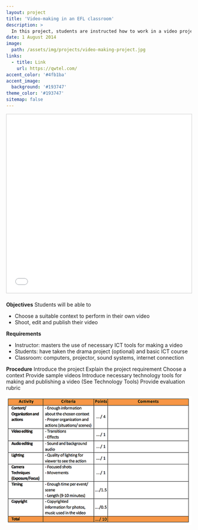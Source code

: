```yaml
---
layout: project
title: 'Video-making in an EFL classroom'
description: >
  In this project, students are instructed how to work in a video project to express their knowledge of previous lessons. Students participating in this project will have opportunities to practice real situations, and adapting technologies to create fun and informative videos. Students will choose a context to produce an 8 - 10 minute video in group of four or five students.
date: 1 August 2014
image: 
  path: /assets/img/projects/video-making-project.jpg
links:
  - title: Link
    url: https://qwtel.com/
accent_color: '#4fb1ba'
accent_image:
  background: '#193747'
theme_color: '#193747'
sitemap: false
---
```

<iframe src="//www.slideshare.net/slideshow/embed_code/key/aYLWLeL3O18gTW" width="595" height="485" frameborder="0" marginwidth="0" marginheight="0" scrolling="no" style="border:1px solid #CCC; border-width:1px; margin-bottom:5px; max-width: 100%;" allowfullscreen> </iframe>

**Objectives** 
Students will be able to
- Choose a suitable context to perform in their own video
- Shoot, edit and publish their video

**Requirements**
- Instructor: masters the use of necessary ICT tools for making a video
- Students: have taken the drama project (optional) and basic ICT course
- Classroom: computers, projector, sound systems, internet connection

**Procedure**
Introduce the project
Explain the project requirement
Choose a context
Provide sample videos
Introduce necessary technology tools for making and publishing a video (See Technology Tools)
Provide evaluation rubric

​<img align="center" src="/assets/img/projects/video-making-rubric.jpg">